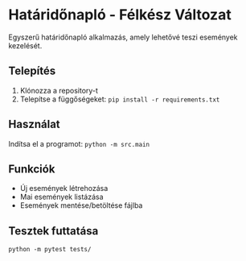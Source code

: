 # Határidőnapló - Félkész Változat

Egyszerű határidőnapló alkalmazás, amely lehetővé teszi események kezelését.

## Telepítés

1. Klónozza a repository-t
2. Telepítse a függőségeket:
   `
   pip install -r requirements.txt
   `

## Használat

Indítsa el a programot:
`
python -m src.main
`

## Funkciók

- Új események létrehozása
- Mai események listázása
- Események mentése/betöltése fájlba

## Tesztek futtatása

`
python -m pytest tests/
`
